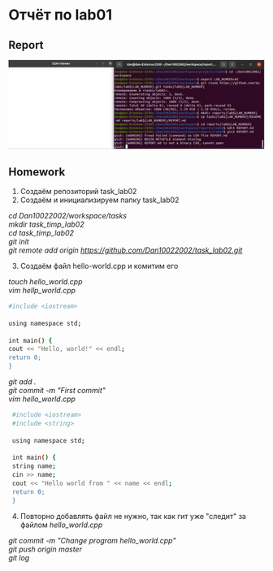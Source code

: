 # Отчёт по lab01

## Report

![report](https://github.com/Dan10022002/task_lab02/blob/master/report11.png)

## Homework

1. Создаём репозиторий task_lab02
2. Создаём и инициализируем папку task_lab02

_cd Dan10022002/workspace/tasks<br/>
mkdir task_timp_lab02<br/>
cd task_timp_lab02<br/>
git init<br/>
git remote add origin https://github.com/Dan10022002/task_lab02.git_

3. Создаём файл hello-world.cpp и комитим его

_touch hello_world.cpp<br/>
vim hellp_world.cpp_
```sh
#include <iostream>
  
using namespace std;
  
int main() {
cout << "Hello, world!" << endl;
return 0;
}
```

_git add .<br/>
git commit -m "First commit"<br/>
vim hello_world.cpp_
```sh
 #include <iostream>
 #include <string>
 
 using namespace std;
 
 int main() {
 string name;
 cin >> name;
 cout << "Hello world from " << name << endl;
 return 0;
 }
 ```
 
 4. Повторно добавлять файл не нужно, так как гит уже "следит" за файлом *hello_world.cpp*
 
 _git commit -m "Change program hello_world.cpp"<br/>
 git push origin master<br/>
 git log_


